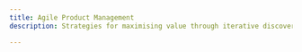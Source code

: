```yaml
---
title: Agile Product Management
description: Strategies for maximising value through iterative discovery, delivery, and outcome-driven development.

---
```


